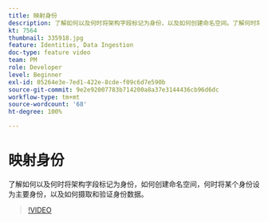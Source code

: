 ```yaml
---
title: 映射身份
description: 了解如何以及何时将架构字段标记为身份，以及如何创建命名空间。了解何时将某个身份设为主要身份，以及如何摄取和验证身份数据。
kt: 7564
thumbnail: 335918.jpg
feature: Identities, Data Ingestion
doc-type: feature video
team: PM
role: Developer
level: Beginner
exl-id: 05264e3e-7ed1-422e-8cde-f09c6d7e590b
source-git-commit: 9e2e92007783b714200a8a37e3144436cb96d6dc
workflow-type: tm+mt
source-wordcount: '68'
ht-degree: 100%

---
```


# 映射身份

了解如何以及何时将架构字段标记为身份，如何创建命名空间，何时将某个身份设为主要身份，以及如何摄取和验证身份数据。

>[!VIDEO](https://video.tv.adobe.com/v/335918?quality=12)
